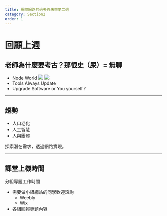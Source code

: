 ```yaml
---
title: 網際網路的過去與未來第二週
category: Section2
order: 1
---
```


# 回顧上週

## 老師為什麼要考古？那很史（屎）= 無聊
+ Node World
![](/icixin/images/lessons/section2-4.png)
![](/icixin/images/lessons/section2-5.png)
+ Tools Always Update
+ Upgrade Software or You yourself ?

---

## 趨勢

+ 人口老化
+ 人工智慧
+ 人與團體

探索潛在需求，透過網路實現。

---

## 課堂上機時間
分組專題工作時間

+ 需要做小組網站的同學歡迎諮詢
	- Weebly
	- Wix
+ 各組回報專題內容

